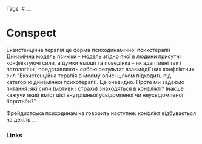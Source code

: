 Tags: #
__
# Conspect

Екзистенційна терапія це форма психодинамічної психотерапії
	Динамічна модель психіки - модель згідно якої в людини присутні конфліктуючі сили, а думки емоції та поведінка - як адаптивні так і патологічні, представляють собою результат взаємодії цих конфліктних сил
"Екзистенційна терапія в моєму описі цілком підходить під категорію динамічної психотерапії. Це очевидно. Проте ми задаємо питання: які сили (мотиви і страхи) знаходяться в конфлікті? Інакше кажучи який вміст цієї внутрішньої усвідомленої чи неусвідомленої боротьби?"

Фрейдистська психодинаміка говорить наступне: конфлікт відбувається на декіль
__
### Links
